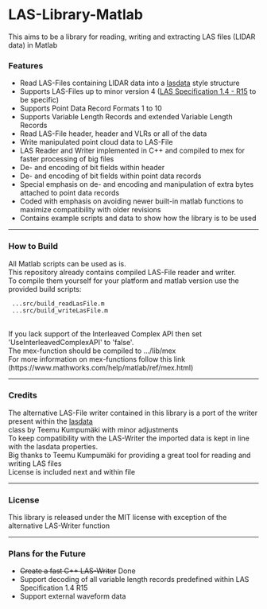 # LAS-Library-Matlab
This aims to be a library for reading, writing and extracting LAS files (LIDAR data) in Matlab

### Features 
- Read LAS-Files containing LIDAR data into a [lasdata](https://www.mathworks.com/matlabcentral/fileexchange/48073-lasdata) style structure
- Supports LAS-Files up to minor version 4 ([LAS Specification 1.4 - R15](https://www.asprs.org/wp-content/uploads/2019/07/LAS_1_4_r15.pdf) to be specific)
- Supports Point Data Record Formats 1 to 10
- Supports Variable Length Records and extended Variable Length Records
- Read LAS-File header, header and VLRs or all of the data
- Write manipulated point cloud data to LAS-File
- LAS Reader and Writer implemented in C++ and compiled to mex for faster processing of big files
- De- and encoding of bit fields within header
- De- and encoding of bit fields within point data records
- Special emphasis on de- and encoding and manipulation of extra bytes attached to point data records
- Coded with emphasis on avoiding newer built-in matlab functions to maximize compatibility with older revisions
- Contains example scripts and data to show how the library is to be used

---
### How to Build
All Matlab scripts can be used as is.<br>
This repository already contains compiled LAS-File reader and writer.<br>
To compile them yourself for your platform and matlab version use the provided build scripts:<br>
```
 ...src/build_readLasFile.m
 ...src/build_writeLasFile.m
 ```
<br>
If you lack support of the Interleaved Complex API then set 'UseInterleavedComplexAPI' to 'false'.<br>
The mex-function should be compiled to .../lib/mex<br>
For more information on mex-functions follow this link (https://www.mathworks.com/help/matlab/ref/mex.html)

---
### Credits
The alternative LAS-File writer contained in this library is a port of the writer present within the [lasdata](https://www.mathworks.com/matlabcentral/fileexchange/48073-lasdata) <br>class by Teemu Kumpumäki with minor adjustments<br>
To keep compatibility with the LAS-Writer the imported data is kept in line with the lasdata properties. <br>
Big thanks to Teemu Kumpumäki for providing a great tool for reading and writing LAS files<br>
License is included next and within file

---
### License
This library is released under the MIT license with exception of the alternative LAS-Writer function

---
### Plans for the Future
- ~~Create a fast C++ LAS-Writer~~ Done
- Support decoding of all variable length records predefined within LAS Specification 1.4 R15
- Support external waveform data
